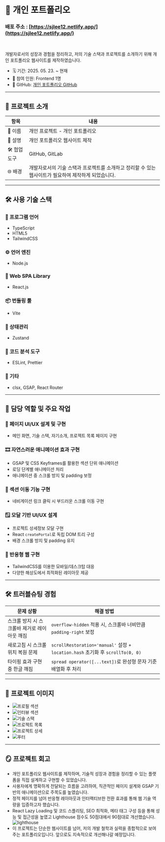 # 📌 개인 포트폴리오

### 배포 주소 : **[https://sjlee12.netlify.app/](https://sjlee12.netlify.app/)**

<br />

개발자로서의 성장과 경험을 정리하고, 저의 기술 스택과 프로젝트를 소개하기 위해 개인 포트폴리오 웹사이트를 제작하였습니다.

- 🗓️ 기간: 2025. 05. 23. ~ 현재
- 👤 참여 인원: Frontend 1명
- 🔗 GitHub: [개인 포트폴리오 GitHub](https://github.com/SJLee-0525/portfolio)

---

## 🧠 프로젝트 소개

| 항목        | 내용                                                                                                 |
| ----------- | ---------------------------------------------------------------------------------------------------- |
| 🎯 이름     | 개인 프로젝트 - 개인 포트폴리오                                                                      |
| 📝 설명     | 개인 포트폴리오 웹사이트 제작                                                                        |
| 🛠 협업 도구 | GitHub, GitLab                                                                                       |
| 🌐 배경     | 개발자로서의 기술 스택과 프로젝트를 소개하고 정리할 수 있는 웹사이트가 필요하여 제작하게 되었습니다. |

---

## 🛠 사용 기술 스택

### 📌 프로그램 언어

- TypeScript
- HTML5
- TailwindCSS

### ⚙️ 언어 엔진

- Node.js

### 🧩 Web SPA Library

- React.js

### 📦 번들링 툴

- Vite

### 🧠 상태관리

- Zustand

### 🧹 코드 분석 도구

- ESLint, Prettier

### 🔧 기타

- clsx, GSAP, React Router

---

## 💼 담당 역할 및 주요 작업

### 🎨 페이지 UI/UX 설계 및 구현

- 메인 화면, 기술 스택, 자기소개, 프로젝트 목록 페이지 구현

### 🎞️ 자연스러운 애니메이션 효과 구현

- GSAP 및 CSS Keyframes를 활용한 섹션 단위 애니메이션
- 로딩 단계별 애니메이션 처리
- 애니메이션 중 스크롤 방지 및 padding 보정

### 🧭 섹션 이동 기능 구현

- 네비게이션 링크 클릭 시 부드러운 스크롤 이동 구현

### 🪟 모달 기반 UI/UX 설계

- 프로젝트 상세정보 모달 구현
- React `createPortal`로 독립 DOM 트리 구성
- 배경 스크롤 방지 및 padding 유지

### 📱 반응형 웹 구현

- TailwindCSS를 이용한 모바일/데스크탑 대응
- 다양한 해상도에서 최적화된 레이아웃 제공

---

## 🛠 트러블슈팅 경험

| 문제 상황                                    | 해결 방법                                                                      |
| -------------------------------------------- | ------------------------------------------------------------------------------ |
| 스크롤 방지 시 스크롤바 제거로 레이아웃 깨짐 | `overflow-hidden` 적용 시, 스크롤바 너비만큼 `padding-right` 보정              |
| 새로고침 시 스크롤 위치 복원 문제            | `scrollRestoration='manual'` 설정 + `location.hash` 초기화 후 `scrollTo(0, 0)` |
| 타이핑 효과 구현 중 한글 깨짐                | `spread operator([...text])`로 완성형 문자 기준 배열화 후 처리                 |

---

## 📸 프로젝트 이미지

- ![프로필 섹션](./src/assets/portfolio/portfolio/profile.webp)
- ![인터뷰 섹션](./src/assets/portfolio/portfolio/interview.webp)
- ![기술 스택](./src/assets/portfolio/portfolio/skills.webp)
- ![프로젝트 목록](./src/assets/portfolio/portfolio/project-list.webp)
- ![프로젝트 상세](./src/assets/portfolio/portfolio/project.webp)
- ![푸터](./src/assets/portfolio/portfolio/footer.webp)

---

## 🪞 프로젝트 회고

- 개인 포트폴리오 웹사이트를 제작하며, 기술적 성장과 경험을 정리할 수 있는 플랫폼을 직접 설계하고 구현할 수 있었습니다.
- 사용자에게 명확하게 전달되는 흐름을 고려하여, 직관적인 페이지 설계와 GSAP 기반의 애니메이션으로 주목도를 높였습니다.
- 정적 페이지를 넘어 반응형 레이아웃과 인터랙티브한 전환 효과를 통해 웹 기술 역량을 입증하고자 했습니다.
- React Lazy Loading 및 코드 스플리팅, SEO 최적화, 메타 태그 구성 등을 통해 성능 및 접근성을 높였고 Lighthouse 점수도 50점대에서 90점대로 개선했습니다.
  ![lighthouse](./src/assets/portfolio/portfolio/lighthouse.webp)
- 이 프로젝트는 단순한 웹사이트를 넘어, 저의 개발 철학과 실력을 종합적으로 보여주는 포트폴리오입니다. 앞으로도 지속적으로 개선해나갈 예정입니다.
